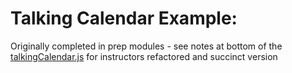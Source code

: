 # Talking Calendar Example:

Originally completed in prep modules - see notes at bottom of the [talkingCalendar.js](lighthouse-js-fundamentals/talkingCalendar.js) for instructors refactored and succinct version 
